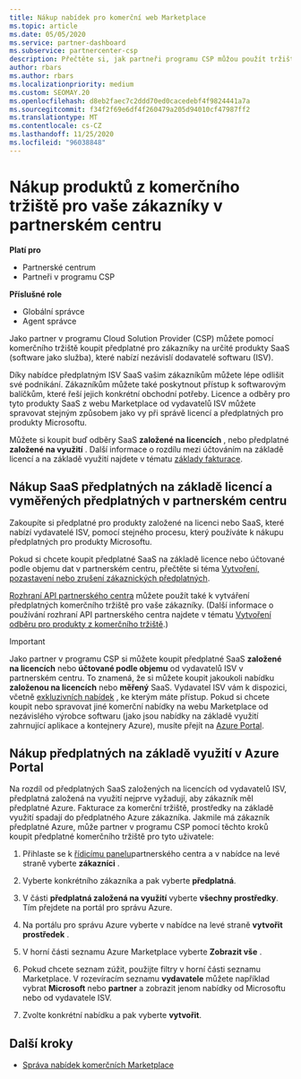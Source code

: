 ```yaml
---
title: Nákup nabídek pro komerční web Marketplace
ms.topic: article
ms.date: 05/05/2020
ms.service: partner-dashboard
ms.subservice: partnercenter-csp
description: Přečtěte si, jak partneři programu CSP můžou použít tržiště partnerského centra k nákupu SaaS nabídek od nezávislých dodavatelů softwaru (ISV).
author: rbars
ms.author: rbars
ms.localizationpriority: medium
ms.custom: SEOMAY.20
ms.openlocfilehash: d8eb2faec7c2ddd70ed0cacedebf4f9824441a7a
ms.sourcegitcommit: f34f2f69e6df4f260479a205d94010cf47987ff2
ms.translationtype: MT
ms.contentlocale: cs-CZ
ms.lasthandoff: 11/25/2020
ms.locfileid: "96038848"
---
```

# <a name="purchase-commercial-marketplace-products-for-your-customers-in-partner-center"></a>Nákup produktů z komerčního tržiště pro vaše zákazníky v partnerském centru

**Platí pro**

- Partnerské centrum
- Partneři v programu CSP

**Příslušné role**

- Globální správce
- Agent správce

Jako partner v programu Cloud Solution Provider (CSP) můžete pomocí komerčního tržiště koupit předplatné pro zákazníky na určité produkty SaaS (software jako služba), které nabízí nezávislí dodavatelé softwaru (ISV).

Díky nabídce předplatným ISV SaaS vašim zákazníkům můžete lépe odlišit své podnikání. Zákazníkům můžete také poskytnout přístup k softwarovým balíčkům, které řeší jejich konkrétní obchodní potřeby. Licence a odběry pro tyto produkty SaaS z webu Marketplace od vydavatelů ISV můžete spravovat stejným způsobem jako vy při správě licencí a předplatných pro produkty Microsoftu.

Můžete si koupit buď odběry SaaS **založené na licencích** , nebo předplatné **založené na využití** . Další informace o rozdílu mezi účtováním na základě licencí a na základě využití najdete v tématu [základy fakturace](billing-basics.md).

## <a name="purchase-license-based-and-metered-saas-subscriptions-in-partner-center"></a>Nákup SaaS předplatných na základě licencí a vyměřených předplatných v partnerském centru

Zakoupíte si předplatné pro produkty založené na licenci nebo SaaS, které nabízí vydavatelé ISV, pomocí stejného procesu, který používáte k nákupu předplatných pro produkty Microsoftu.

Pokud si chcete koupit předplatné SaaS na základě licence nebo účtované podle objemu dat v partnerském centru, přečtěte si téma [Vytvoření, pozastavení nebo zrušení zákaznických předplatných](create-a-new-subscription.md#create-a-new-subscription).

[Rozhraní API partnerského centra](/partner-center/develop/) můžete použít také k vytváření předplatných komerčního tržiště pro vaše zákazníky. (Další informace o používání rozhraní API partnerského centra najdete v tématu [Vytvoření odběru pro produkty z komerčního tržiště](/partner-center/develop/create-subscription-azure-marketplace-products).)

>[!IMPORTANT]
> Jako partner v programu CSP si můžete koupit předplatné SaaS **založené na licencích** nebo **účtované podle objemu** od vydavatelů ISV v partnerském centru. To znamená, že si můžete koupit jakoukoli nabídku **založenou na licencích** nebo **měřený** SaaS. Vydavatel ISV vám k dispozici, včetně [exkluzivních nabídek](csp-commercial-marketplace-discover.md#learn-about-marketplace-exclusive-offers) , ke kterým máte přístup. Pokud si chcete koupit nebo spravovat jiné komerční nabídky na webu Marketplace od nezávislého výrobce softwaru (jako jsou nabídky na základě využití zahrnující aplikace a kontejnery Azure), musíte přejít na [Azure Portal](https://portal.azure.com/).

## <a name="purchase-usage-based-subscriptions-in-the-azure-portal"></a>Nákup předplatných na základě využití v Azure Portal

Na rozdíl od předplatných SaaS založených na licencích od vydavatelů ISV, předplatná založená na využití nejprve vyžadují, aby zákazník měl předplatné Azure. Fakturace za komerční tržiště, prostředky na základě využití spadají do předplatného Azure zákazníka. Jakmile má zákazník předplatné Azure, může partner v programu CSP pomocí těchto kroků koupit předplatné komerčního tržiště pro tyto uživatele:

1. Přihlaste se k [řídicímu panelu](https://partner.microsoft.com/dashboard)partnerského centra a v nabídce na levé straně vyberte **zákazníci** .

2. Vyberte konkrétního zákazníka a pak vyberte **předplatná**.  

3. V části **předplatná založená na využití** vyberte **všechny prostředky**. Tím přejdete na portál pro správu Azure.

4. Na portálu pro správu Azure vyberte v nabídce na levé straně **vytvořit prostředek** .

5. V horní části seznamu Azure Marketplace vyberte **Zobrazit vše** .

6. Pokud chcete seznam zúžit, použijte filtry v horní části seznamu Marketplace. V rozevíracím seznamu **vydavatele** můžete například vybrat **Microsoft** nebo **partner** a zobrazit jenom nabídky od Microsoftu nebo od vydavatele ISV.

7. Zvolte konkrétní nabídku a pak vyberte **vytvořit**.

## <a name="next-steps"></a>Další kroky

- [Správa nabídek komerčních Marketplace](csp-commercial-marketplace-purchase.md)